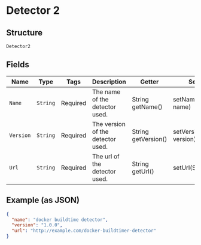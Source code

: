 
# Detector 2

## Structure

`Detector2`

## Fields

| Name | Type | Tags | Description | Getter | Setter |
|  --- | --- | --- | --- | --- | --- |
| `Name` | `String` | Required | The name of the detector used. | String getName() | setName(String name) |
| `Version` | `String` | Required | The version of the detector used. | String getVersion() | setVersion(String version) |
| `Url` | `String` | Required | The url of the detector used. | String getUrl() | setUrl(String url) |

## Example (as JSON)

```json
{
  "name": "docker buildtime detector",
  "version": "1.0.0",
  "url": "http://example.com/docker-buildtimer-detector"
}
```

